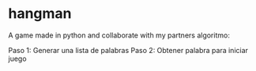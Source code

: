 # hangman
A game made in python and collaborate with my partners 
algoritmo: 

Paso 1: Generar una lista de palabras
Paso 2: Obtener palabra para iniciar juego